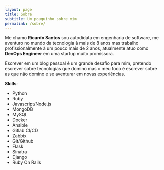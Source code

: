 ```yaml
---
layout: page
title: Sobre
subtitle: Um pouquinho sobre mim
permalink: /sobre/
---
```


Me chamo **Ricardo Santos** sou autodidata em engenharia de software, me aventuro no mundo da tecnologia à mais de 8 anos mas trabalho profissionalmente à um pouco mais de 2 anos, atualmente atuo como **DevOps Engineer** em uma startup muito promissora.

Escrever em um blog pessoal é um grande desafio para mim, pretendo escrever sobre tecnologias que domino mas o meu foco é escrever sobre as que não domino e se aventurar em novas experiências.

**Skills**:
- Python
- Ruby
- Javascript/Node.js
- MongoDB
- MySQL
- Docker
- Ansible
- Gitlab CI/CD
- Zabbix
- Git/Github
- Flask
- Sinatra
- Django
- Ruby On Rails
